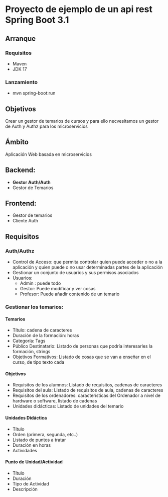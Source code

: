 # Proyecto de ejemplo de un api rest Spring Boot 3.1

## Arranque
### Requisitos
- Maven
- JDK 17
### Lanzamiento
- mvn spring-boot:run

## Objetivos
Crear un gestor de temarios de cursos y para ello necvesitamos un gestor
de Auth y Authz para los microservicios

## Ámbito
Aplicación Web basada en microservicios

## Backend:
- **Gestor Auth/Auth**
- Gestor de Temarios 
## Frontend:
- Gestor de temarios
- Cliente Auth

## Requisitos 
### Auth/Authz
- Control de Acceso: que permita controlar
  quien puede acceder o no a la aplicación y
  quien puede o no usar determinadas partes
  de la aplicación
- Gestionar un conjunto de usuarios y sus
  permisos asociados
- Usuarios:
  * Admin : puede todo
  * Gestor: Puede modificar y ver cosas
  * Profesor: Puede añadir contenido de un temario
### Gestionar los temarios:
#### Temarios
* Título: cadena de caracteres
* Duración de la formación: horas
* Categoría: Tags
* Público Destinatario: Listado de personas que
  podría interesarles la formación, strings
* Objetivos Formativos: Listado de cosas que
  se van a enseñar en el curso, de tipo texto cada
#### Objetivos
* Requisitos de los alumnos: Listado de requisitos,
  cadenas de caracteres
* Requisitos del aula: Listado de requisitos de aula,
  cadenas de caracteres
* Requisitos de los ordenadores: características del
  Ordenador a nivel de hardware o software,
  listado de cadenas
* Unidades didácticas: Listado de unidades del temario
#### Unidades Didáctica
- Título
- Orden (primera, segunda, etc..)
- Listado de puntos a tratar
- Duración en horas
- Actividades
#### Punto de Unidad/Actividad
- Título
- Duración
- Tipo de Actividad
- Descripción